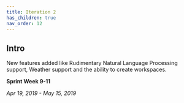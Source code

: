 ```yaml
---
title: Iteration 2
has_children: true
nav_order: 12
---
```


## Intro

New features added like Rudimentary Natural Language Processing support, Weather support and the ability to create workspaces.

**Sprint Week 9-11**

_Apr 19, 2019 - May 15, 2019_